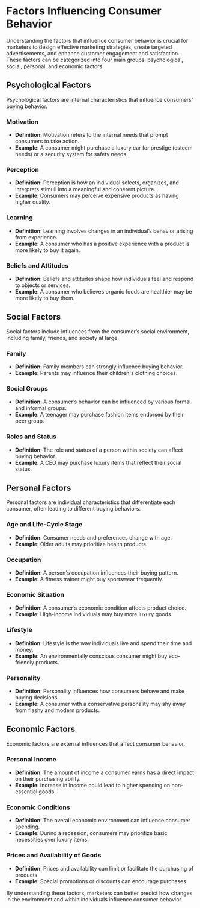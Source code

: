 
# Factors Influencing Consumer Behavior

Understanding the factors that influence consumer behavior is crucial for marketers to design effective marketing strategies, create targeted advertisements, and enhance customer engagement and satisfaction. These factors can be categorized into four main groups: psychological, social, personal, and economic factors.

## Psychological Factors

Psychological factors are internal characteristics that influence consumers' buying behavior.

### Motivation
- **Definition**: Motivation refers to the internal needs that prompt consumers to take action.
- **Example**: A consumer might purchase a luxury car for prestige (esteem needs) or a security system for safety needs.

### Perception
- **Definition**: Perception is how an individual selects, organizes, and interprets stimuli into a meaningful and coherent picture.
- **Example**: Consumers may perceive expensive products as having higher quality.

### Learning
- **Definition**: Learning involves changes in an individual’s behavior arising from experience.
- **Example**: A consumer who has a positive experience with a product is more likely to buy it again.

### Beliefs and Attitudes
- **Definition**: Beliefs and attitudes shape how individuals feel and respond to objects or services.
- **Example**: A consumer who believes organic foods are healthier may be more likely to buy them.

## Social Factors

Social factors include influences from the consumer’s social environment, including family, friends, and society at large.

### Family
- **Definition**: Family members can strongly influence buying behavior.
- **Example**: Parents may influence their children's clothing choices.

### Social Groups
- **Definition**: A consumer’s behavior can be influenced by various formal and informal groups.
- **Example**: A teenager may purchase fashion items endorsed by their peer group.

### Roles and Status
- **Definition**: The role and status of a person within society can affect buying behavior.
- **Example**: A CEO may purchase luxury items that reflect their social status.

## Personal Factors

Personal factors are individual characteristics that differentiate each consumer, often leading to different buying behaviors.

### Age and Life-Cycle Stage
- **Definition**: Consumer needs and preferences change with age.
- **Example**: Older adults may prioritize health products.

### Occupation
- **Definition**: A person's occupation influences their buying pattern.
- **Example**: A fitness trainer might buy sportswear frequently.

### Economic Situation
- **Definition**: A consumer’s economic condition affects product choice.
- **Example**: High-income individuals may buy more luxury goods.

### Lifestyle
- **Definition**: Lifestyle is the way individuals live and spend their time and money.
- **Example**: An environmentally conscious consumer might buy eco-friendly products.

### Personality
- **Definition**: Personality influences how consumers behave and make buying decisions.
- **Example**: A consumer with a conservative personality may shy away from flashy and modern products.

## Economic Factors

Economic factors are external influences that affect consumer behavior.

### Personal Income
- **Definition**: The amount of income a consumer earns has a direct impact on their purchasing ability.
- **Example**: Increase in income could lead to higher spending on non-essential goods.

### Economic Conditions
- **Definition**: The overall economic environment can influence consumer spending.
- **Example**: During a recession, consumers may prioritize basic necessities over luxury items.

### Prices and Availability of Goods
- **Definition**: Prices and availability can limit or facilitate the purchasing of products.
- **Example**: Special promotions or discounts can encourage purchases.

By understanding these factors, marketers can better predict how changes in the environment and within individuals influence consumer behavior.
